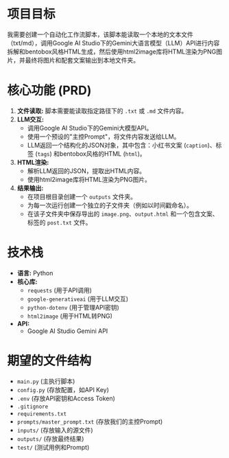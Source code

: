# 项目目标
我需要创建一个自动化工作流脚本，该脚本能读取一个本地的文本文件（txt/md），调用Google AI Studio下的Gemini大语言模型（LLM）API进行内容拆解和bentobox风格HTML生成，然后使用html2image库将HTML渲染为PNG图片，并最终将图片和配套文案输出到本地文件夹。

# 核心功能 (PRD)
1.  **文件读取:** 脚本需要能读取指定路径下的 `.txt` 或 `.md` 文件内容。
2.  **LLM交互:**
    * 调用Google AI Studio下的Gemini大模型API。
    * 使用一个预设的"主控Prompt"，将文件内容发送给LLM。
    * LLM返回一个结构化的JSON对象，其中包含：小红书文案 (`caption`)、标签 (`tags`) 和bentobox风格的HTML (`html`)。
3.  **HTML渲染:**
    * 解析LLM返回的JSON，提取出HTML内容。
    * 使用html2image库将HTML渲染为PNG图片。
4.  **结果输出:**
    * 在项目根目录创建一个 `outputs` 文件夹。
    * 为每一次运行创建一个独立的子文件夹（例如以时间戳命名）。
    * 在该子文件夹中保存导出的 `image.png`、`output.html` 和一个包含文案、标签的 `post.txt` 文件。

# 技术栈
- **语言:** Python
- **核心库:**
  - `requests` (用于API调用)
  - `google-generativeai` (用于LLM交互)
  - `python-dotenv` (用于管理API密钥)
  - `html2image` (用于HTML转PNG)
- **API:**
  - Google AI Studio Gemini API

# 期望的文件结构
- `main.py` (主执行脚本)
- `config.py` (存放配置，如API Key)
- `.env` (存放API密钥和Access Token)
- `.gitignore`
- `requirements.txt`
- `prompts/master_prompt.txt` (存放我们的主控Prompt)
- `inputs/` (存放输入的源文件)
- `outputs/` (存放最终结果)
- `test/` (测试用例和Prompt)